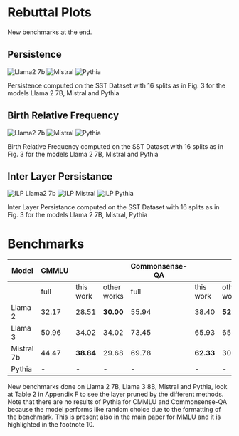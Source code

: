 # Rebuttal Plots
New benchmarks at the end.
## Persistence 
![Llama2 7b](Llama2_7b_pers.png)
![Mistral](mistral_pers.png)
![Pythia](pythia_pers.png)

Persistence computed on the SST Dataset with 16 splits as in Fig. 3 for the models Llama 2 7B, Mistral and Pythia

## Birth Relative Frequency

![Llama2 7b](llama2_7b_16_split.png)
![Mistral](mistral_16_split.png)
![Pythia](pythia_16_split.png)

Birth Relative Frequency computed on the SST Dataset with 16 splits as in Fig. 3 for the models Llama 2 7B, Mistral and Pythia


## Inter Layer Persistance
![ILP Llama2 7b](ILP_llama2_7b_16_split.png)
![ILP Mistral](ILP_mistral_16_split.png)
![ILP Pythia](ILP_pythia_16_split.png)

Inter Layer Persistance computed on the SST Dataset with 16 splits as in Fig. 3 for the models Llama 2 7B, Mistral, Pythia

# Benchmarks

| Model     | CMMLU |               |                 | Commonsense-QA |           |             | WSC   |           |             |
|-----------|-------|---------------|-----------------|----------------|-----------|-------------|-------|-----------|-------------|
|           | full  | this work     | other works     | full           | this work | other works | full  | this work | other works |
| Llama 2   | 32.17 | 28.51         | **30.00**       | 55.94          | 38.40     | **52.83**   | 88.63 | **84.60** | 75.80       |
| Llama 3   | 50.96 | 34.02         | 34.02           | 73.45          | 65.93     | 65.93       | 85.70 | 80.94     | 80.94       |
| Mistral 7b| 44.47 | **38.84**     | 29.68           | 69.78          | **62.33** | 30.62       | 87.18 | 69.60     | **72.15**   |
| Pythia    | -     | -             | -               | -              | -         | -           | 81.67 | 60.06     | **71.43**   |

New benchmarks done on Llama 2 7B, Llama 3 8B, Mistral and Pythia, look at Table 2 in Appendix F to see the layer pruned by the different methods.
Note that there are no results of Pythia for CMMLU and Commonsense-QA because 
the model performs like random choice due to the formatting of the benchmark. 
This is present also in the main paper for MMLU and it is highlighted in the footnote 10.